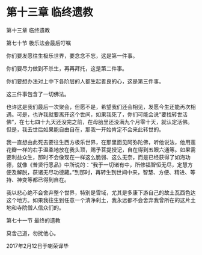 # 第十三章 临终遗教

第十三章 临终遗教

第七十节 极乐法会最后叮嘱

你们要发愿往生极乐世界，要念念不忘，这是第一件事。

你们要尽力做到不杀生，再再拜托，这是第二件事。

你们要想办法对上中下各阶层的人都生起善良的心，这是第三件事。

这三件事包含了一切佛法。

也许这是我们最后一次聚会，但愿不是，希望我们还会相见，发愿今生还能再次相遇。可是，也许我就要离开这个世间，如果我死了，你们可能会说“要找转世活佛”，在七七四十九天还没完之前，在母胎里还没满九个月零十天，就认定活佛。但是，我去世后如果能自由自在，那我一开始肯定不会来此转世的。

我一直想由此死去要往生西方极乐世界，在那里面见阿弥陀佛，听他说法，他用莲花瓣一样的右手温柔地放在我头顶，赐予菩提授记，自在得到五眼六通等。如果需要利益众生，那时不会像现在一样这么脆弱、这么无奈，而是已经获得了如海功德，就像《普贤行愿品》中所说的：“我于一切诸有中，所修福智恒无尽，定慧方便及解脱，获诸无尽功德藏。”到那时，再转生到世间中来，智慧、方便、精进、等持、神变等都已得到自在。

我以悲心绝不会舍弃整个世界，特别是雪域，尤其是多康下游自己的故土瓦西色达这个地方。如果我往生到任意一个清净刹土，我永远都不会舍弃我曾所在的这片土地和寺院僧人信众们的。

第七十一节 最终的遗教

莫舍己道，勿扰他心。

2017年2月12日于喇荣译毕

